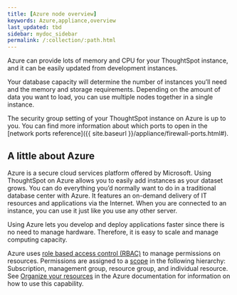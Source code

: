 ```yaml
---
title: [Azure node overview]
keywords: Azure,appliance,overview
last_updated: tbd
sidebar: mydoc_sidebar
permalink: /:collection/:path.html
---
```

Azure can provide lots of memory and CPU for your ThoughtSpot instance, and it can
be easily updated from development instances.

Your database capacity will determine the number of instances you’ll need and the
memory and storage requirements. Depending on the amount of data you want to load,
you can use multiple nodes together in a single instance.

The security group setting of your ThoughtSpot instance on Azure is up to you. You
can find more information about which ports to open in the [network ports
reference]({{ site.baseurl }}/appliance/firewall-ports.html#).

## A little about Azure

Azure is a secure cloud services platform offered by Microsoft. Using
ThoughtSpot  on Azure allows you to easily add instances as your dataset grows.
You can do everything you’d normally want to do in a traditional database center
with Azure. It features an on-demand delivery of IT resources and applications
via the Internet. When you are connected to an instance, you can use it just
like you use any other server.

Using Azure lets you develop and deploy applications faster since there is no
need to manage hardware. Therefore, it is easy to scale and manage computing
capacity.

Azure uses [role based access control
(RBAC)](https://docs.microsoft.com/en-us/azure/role-based-access-control/overview)
to manage permissions on resources. Permissions are assigned to a
[scope](https://docs.microsoft.com/en-us/azure/role-based-access-control/overview#scope)
in the following hierarchy: Subscription, management group, resource group, and
individual resource. See [Organize your
resources](https://docs.microsoft.com/en-us/azure/azure-resource-manager/management-groups-overview)
in the Azure documentation for information on how to use this capability.
